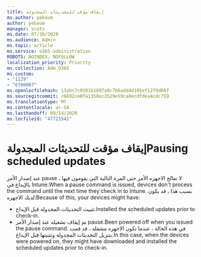 ```yaml
---
title: إيقاف مؤقت للتحديثات المجدولة
ms.author: pebaum
author: pebaum
manager: scotv
ms.date: 07/30/2020
ms.audience: Admin
ms.topic: article
ms.service: o365-administration
ROBOTS: NOINDEX, NOFOLLOW
localization_priority: Priority
ms.collection: Adm_O365
ms.custom:
- "1129"
- "6700007"
ms.openlocfilehash: 13abc7c9201b1897a9c766add4d105ef12f0d66f
ms.sourcegitcommit: c6692ce0fa1358ec3529e59ca0ecdfdea4cdc759
ms.translationtype: MT
ms.contentlocale: ar-SA
ms.lasthandoff: 09/14/2020
ms.locfileid: "47721542"
---
```

# <a name="pausing-scheduled-updates"></a><span data-ttu-id="ad44d-102">إيقاف مؤقت للتحديثات المجدولة</span><span class="sxs-lookup"><span data-stu-id="ad44d-102">Pausing scheduled updates</span></span>

<span data-ttu-id="ad44d-103">عند إصدار الأمر pause ، لا تعالج الاجهزه الأمر حتى المرة التالية التي يقومون فيها بالإيداع في Intune.</span><span class="sxs-lookup"><span data-stu-id="ad44d-103">When a pause command is issued, devices don't process the command until the next time they check in to Intune.</span></span> <span data-ttu-id="ad44d-104">بسبب هذا ، قد يكون لديك الاجهزه:</span><span class="sxs-lookup"><span data-stu-id="ad44d-104">Because of this, your devices might have:</span></span>

- <span data-ttu-id="ad44d-105">تثبيت التحديثات المجدولة قبل الإيداع.</span><span class="sxs-lookup"><span data-stu-id="ad44d-105">Installed the scheduled updates prior to check-in.</span></span>
- <span data-ttu-id="ad44d-106">تم إيقاف تشغيله عند إصدار الأمر pause.</span><span class="sxs-lookup"><span data-stu-id="ad44d-106">Been powered off when you issued the pause command.</span></span> <span data-ttu-id="ad44d-107">في هذه الحالة ، عندما تكون الاجهزه مشغله ، قد قمت بتنزيل التحديثات المجدولة وتثبيتها قبل الإيداع.</span><span class="sxs-lookup"><span data-stu-id="ad44d-107">In this case, when the devices were powered on, they might have downloaded and installed the scheduled updates prior to check-in.</span></span>